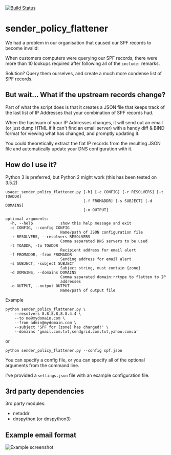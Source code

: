 [![Build Status](https://drone.io/github.com/cetanu/sender_policy_flattener/status.png)](https://drone.io/github.com/cetanu/sender_policy_flattener/latest)

sender_policy_flattener
=======================

We had a problem in our organisation that caused our SPF records to become invalid:

When customers computers were querying our SPF records, there were more than 10 lookups required after following all of the `include:` remarks.

Solution? Query them ourselves, and create a much more condense list of SPF records.

But wait... What if the upstream records change?
------------------------------------------------

Part of what the script does is that it creates a JSON file that keeps track of the last list of IP Addresses that your combination of SPF records had.

When the hashsum of your IP Addresses changes, it will send out an email (or just dump HTML if it can't find an email server) with a handy diff & BIND format for viewing what has changed, and promptly updating it.

You could theoretically extract the flat IP records from the resulting JSON file and automatically update your DNS configuration with it.

How do I use it?
----------------

Python 3 is preferred, but Python 2 might work (this has been tested on 3.5.2)

    usage: sender_policy_flattener.py [-h] [-c CONFIG] [-r RESOLVERS] [-t TOADDR]
                                      [-f FROMADDR] [-s SUBJECT] [-d DOMAINS]
                                      [-o OUTPUT]

    optional arguments:
      -h, --help            show this help message and exit
      -c CONFIG, --config CONFIG
                            Name/path of JSON configuration file
      -r RESOLVERS, --resolvers RESOLVERS
                            Comma separated DNS servers to be used
      -t TOADDR, -to TOADDR
                            Recipient address for email alert
      -f FROMADDR, -from FROMADDR
                            Sending address for email alert
      -s SUBJECT, -subject SUBJECT
                            Subject string, must contain {zone}
      -d DOMAINS, --domains DOMAINS
                            Comma separated domain:rrtype to flatten to IP
                            addresses
      -o OUTPUT, --output OUTPUT
                            Name/path of output file

Example

    python sender_policy_flattener.py \
        --resolvers 8.8.8.8,8.8.4.4 \
        --to me@mydomain.com \
        --from admin@mydomain.com \
        --subject 'SPF for {zone} has changed!' \
        --domains 'gmail.com:txt,sendgrid.com:txt,yahoo.com:a'
        
or 

    python sender_policy_flattener.py --config spf.json

You can specify a config file, or you can specify all of the optional arguments from the command line.

I've provided a `settings.json` file with an example configuration file.


3rd party dependencies
----------------------

3rd party modules:

* netaddr
* dnspython (or dnspython3)

Example email format
--------------------

![Example screenshot](example/example.png)